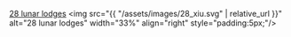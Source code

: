 







[28 lunar lodges](https://commons.wikimedia.org/wiki/File:28_xiu.svg)
<img src="{{ "/assets/images/28_xiu.svg" | relative_url }}" alt="28 lunar lodges" width="33%" align="right" style="padding:5px;"/>